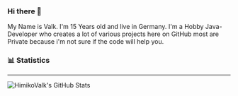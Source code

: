 ### Hi there 👋

My Name is Valk. 
I'm 15 Years old and live in Germany. 
I'm a Hobby Java-Developer who creates a lot of various projects here on GitHub most are Private because i'm not sure if the code will help you. 

### 📊 Statistics

---
<img align="left" alt = "HimikoValk's GitHub Stats" src= "https://github-readme-stats.vercel.app/api?HimikoValk=anuraghazra"/>
